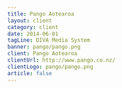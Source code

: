 ```yaml
---
title: Pango Aotearoa
layout: client
category: client
date: 2014-06-01
tagLine: DIVA Media System
banner: pango/pango.png
client: Pango Aotearoa
clientUrl: http://www.pango.co.nz/
clientLogo: pango/pango.png
article: false
---
```

